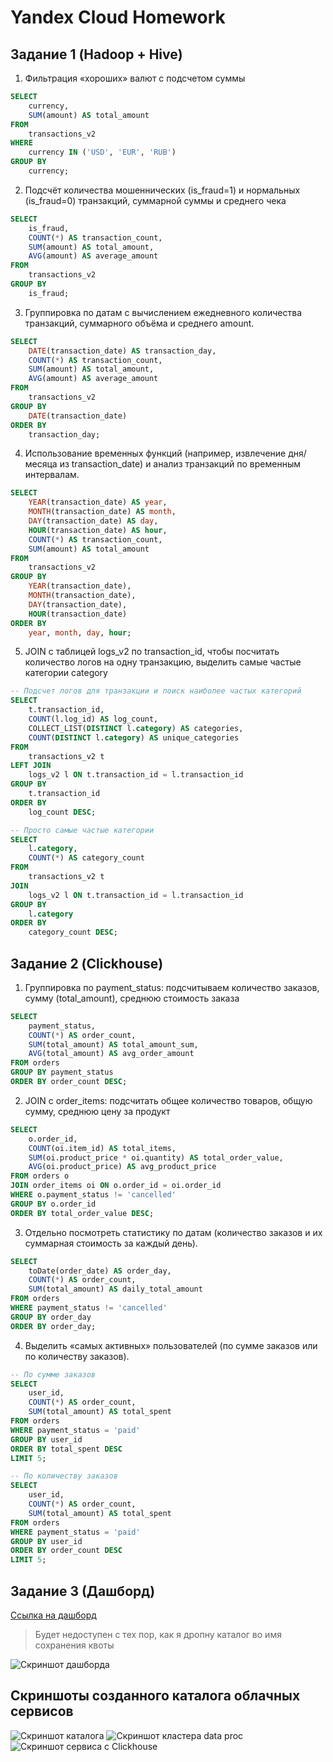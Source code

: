 # Yandex Cloud Homework

## Задание 1 (Hadoop + Hive)

1. Фильтрация «хороших» валют c подсчетом суммы
```sql
SELECT 
    currency,
    SUM(amount) AS total_amount
FROM 
    transactions_v2
WHERE 
    currency IN ('USD', 'EUR', 'RUB')
GROUP BY 
    currency;
```

2. Подсчёт количества мошеннических (is_fraud=1) и нормальных (is_fraud=0) транзакций, суммарной суммы и среднего чека
```sql
SELECT 
    is_fraud,
    COUNT(*) AS transaction_count,
    SUM(amount) AS total_amount,
    AVG(amount) AS average_amount
FROM 
    transactions_v2
GROUP BY 
    is_fraud;
```

3. Группировка по датам с вычислением ежедневного количества транзакций, суммарного объёма и среднего amount.
```sql
SELECT 
    DATE(transaction_date) AS transaction_day,
    COUNT(*) AS transaction_count,
    SUM(amount) AS total_amount,
    AVG(amount) AS average_amount
FROM 
    transactions_v2
GROUP BY 
    DATE(transaction_date)
ORDER BY 
    transaction_day;
```

4. Использование временных функций (например, извлечение дня/месяца из transaction_date) и анализ транзакций по временным интервалам.
```sql
SELECT 
    YEAR(transaction_date) AS year,
    MONTH(transaction_date) AS month,
    DAY(transaction_date) AS day,
    HOUR(transaction_date) AS hour,
    COUNT(*) AS transaction_count,
    SUM(amount) AS total_amount
FROM 
    transactions_v2
GROUP BY 
    YEAR(transaction_date),
    MONTH(transaction_date),
    DAY(transaction_date),
    HOUR(transaction_date)
ORDER BY 
    year, month, day, hour;
```

5. JOIN с таблицей logs_v2 по transaction_id, чтобы посчитать количество логов на одну транзакцию, выделить самые частые категории category 
```sql
-- Подсчет логов для транзакции и поиск наиболее частых категорий
SELECT 
    t.transaction_id,
    COUNT(l.log_id) AS log_count,
    COLLECT_LIST(DISTINCT l.category) AS categories,
    COUNT(DISTINCT l.category) AS unique_categories
FROM 
    transactions_v2 t
LEFT JOIN 
    logs_v2 l ON t.transaction_id = l.transaction_id
GROUP BY 
    t.transaction_id
ORDER BY 
    log_count DESC;

-- Просто самыe частые категории
SELECT 
    l.category,
    COUNT(*) AS category_count
FROM 
    transactions_v2 t
JOIN 
    logs_v2 l ON t.transaction_id = l.transaction_id
GROUP BY 
    l.category
ORDER BY 
    category_count DESC;
```

## Задание 2 (Clickhouse)

1. Группировка по payment_status: подсчитываем количество заказов, сумму (total_amount), среднюю стоимость заказа
```sql
SELECT 
    payment_status,
    COUNT(*) AS order_count,
    SUM(total_amount) AS total_amount_sum,
    AVG(total_amount) AS avg_order_amount
FROM orders
GROUP BY payment_status
ORDER BY order_count DESC;
```

2. JOIN с order_items: подсчитать общее количество товаров, общую сумму, среднюю цену за продукт
```sql
SELECT 
    o.order_id,
    COUNT(oi.item_id) AS total_items,
    SUM(oi.product_price * oi.quantity) AS total_order_value,
    AVG(oi.product_price) AS avg_product_price
FROM orders o
JOIN order_items oi ON o.order_id = oi.order_id
WHERE o.payment_status != 'cancelled'
GROUP BY o.order_id
ORDER BY total_order_value DESC;
```

3. Отдельно посмотреть статистику по датам (количество заказов и их суммарная стоимость за каждый день).
```sql
SELECT 
    toDate(order_date) AS order_day,
    COUNT(*) AS order_count,
    SUM(total_amount) AS daily_total_amount
FROM orders
WHERE payment_status != 'cancelled' 
GROUP BY order_day
ORDER BY order_day;
```

4. Выделить «самых активных» пользователей (по сумме заказов или по количеству заказов).
```sql
-- По сумме заказов
SELECT 
    user_id,
    COUNT(*) AS order_count,
    SUM(total_amount) AS total_spent
FROM orders
WHERE payment_status = 'paid'
GROUP BY user_id
ORDER BY total_spent DESC
LIMIT 5;

-- По количеству заказов
SELECT 
    user_id,
    COUNT(*) AS order_count,
    SUM(total_amount) AS total_spent
FROM orders
WHERE payment_status = 'paid'
GROUP BY user_id
ORDER BY order_count DESC
LIMIT 5;
```

## Задание 3 (Дашборд)
[Ссылка на дашборд](https://datalens.yandex/t3aunwl943nuf)

> Будет недоступен с тех пор, как я дропну каталог во имя сохранения квоты

![Скриншот дашборда](img/dashboard.png)

## Скриншоты созданного каталога облачных сервисов

![Скриншот каталога](img/cloud_catalog.png)
![Скриншот кластера data proc](img/data_proc_cluster.png)
![Скриншот сервиса с Clickhouse](img/clickhouse.png)

